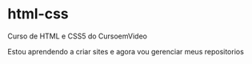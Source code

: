 # html-css
 Curso de HTML e CSS5 do CursoemVideo

 Estou aprendendo a criar sites e agora vou gerenciar meus repositorios
